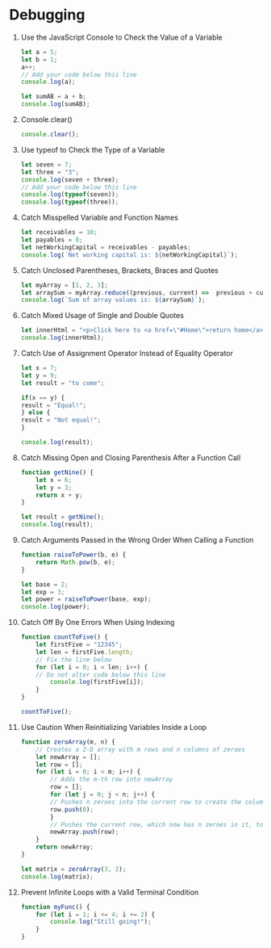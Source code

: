# Debugging

1. Use the JavaScript Console to Check the Value of a Variable

    ```javascript
    let a = 5;
    let b = 1;
    a++;
    // Add your code below this line
    console.log(a);

    let sumAB = a + b;
    console.log(sumAB);
    ```

1. Console.clear()

    ```javascript
    console.clear();
    ```

1. Use typeof to Check the Type of a Variable

    ```javascript
    let seven = 7;
    let three = "3";
    console.log(seven + three);
    // Add your code below this line
    console.log(typeof(seven));
    console.log(typeof(three));
    ```

1. Catch Misspelled Variable and Function Names

    ```javascript
    let receivables = 10;
    let payables = 8;
    let netWorkingCapital = receivables - payables;
    console.log(`Net working capital is: ${netWorkingCapital}`);
    ```

1. Catch Unclosed Parentheses, Brackets, Braces and Quotes

    ```javascript
    let myArray = [1, 2, 3];
    let arraySum = myArray.reduce((previous, current) =>  previous + current);
    console.log(`Sum of array values is: ${arraySum}`);
    ```

1. Catch Mixed Usage of Single and Double Quotes

    ```javascript
    let innerHtml = "<p>Click here to <a href=\"#Home\">return home</a></p>";
    console.log(innerHtml);
    ```

1. Catch Use of Assignment Operator Instead of Equality Operator

    ```javascript
    let x = 7;
    let y = 9;
    let result = "to come";

    if(x == y) {
    result = "Equal!";
    } else {
    result = "Not equal!";
    }

    console.log(result);
    ```

1. Catch Missing Open and Closing Parenthesis After a Function Call

    ```javascript
    function getNine() {
        let x = 6;
        let y = 3;
        return x + y;
    }

    let result = getNine();
    console.log(result);
    ```

1. Catch Arguments Passed in the Wrong Order When Calling a Function

    ```javascript
    function raiseToPower(b, e) {
        return Math.pow(b, e);
    }

    let base = 2;
    let exp = 3;
    let power = raiseToPower(base, exp);
    console.log(power);
    ```

1. Catch Off By One Errors When Using Indexing

    ```javascript
    function countToFive() {
        let firstFive = "12345";
        let len = firstFive.length;
        // Fix the line below
        for (let i = 0; i < len; i++) {
        // Do not alter code below this line
            console.log(firstFive[i]);
        }
    }

    countToFive();
    ```

1. Use Caution When Reinitializing Variables Inside a Loop

    ```javascript
    function zeroArray(m, n) {
        // Creates a 2-D array with m rows and n columns of zeroes
        let newArray = [];
        let row = [];
        for (let i = 0; i < m; i++) {
            // Adds the m-th row into newArray
            row = [];
            for (let j = 0; j < n; j++) {
            // Pushes n zeroes into the current row to create the columns
            row.push(0);
            }
            // Pushes the current row, which now has n zeroes in it, to the array
            newArray.push(row);
        }
        return newArray;
    }

    let matrix = zeroArray(3, 2);
    console.log(matrix);
    ```

1. Prevent Infinite Loops with a Valid Terminal Condition

    ```javascript
    function myFunc() {
        for (let i = 1; i <= 4; i += 2) {
            console.log("Still going!");
        }
    }
    ```
